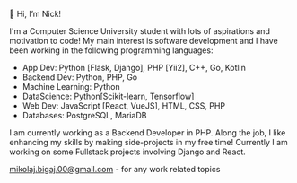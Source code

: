 👋 Hi, I’m Nick!

I'm a Computer Science University student with lots of aspirations and motivation to code!
My main interest is software development and I have been working in the following programming languages:
- App Dev: Python [Flask, Django], PHP [Yii2], C++, Go, Kotlin
- Backend Dev: Python, PHP, Go
- Machine Learning: Python
- DataScience: Python[Scikit-learn, Tensorflow]
- Web Dev: JavaScript [React, VueJS], HTML, CSS, PHP
- Databases: PostgreSQL, MariaDB

I am currently working as a Backend Developer in PHP. Along the job, I like enhancing my skills by making side-projects in my free time!
Currently I am working on some Fullstack projects involving Django and React.

mikolaj.bigaj.00@gmail.com - for any work related topics

<!---
MBigaj/MBigaj is a ✨ special ✨ repository because its `README.md` (this file) appears on your GitHub profile.
You can click the Preview link to take a look at your changes.
--->
